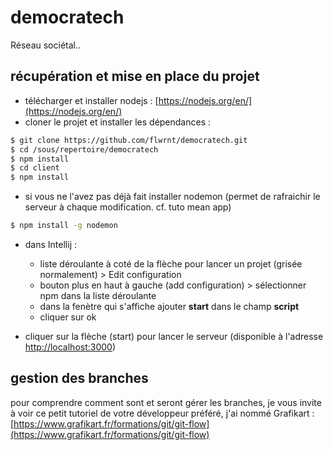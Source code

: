 # democratech
Réseau sociétal..

## récupération et mise en place du projet
* télécharger et installer nodejs : [https://nodejs.org/en/](https://nodejs.org/en/)
* cloner le projet et installer les dépendances :
```bash
$ git clone https://github.com/flwrnt/democratech.git
$ cd /sous/repertoire/democratech
$ npm install
$ cd client
$ npm install
```

* si vous ne l'avez pas déjà fait installer nodemon (permet de rafraichir le serveur à chaque modification. cf. tuto mean app)
```bash
$ npm install -g nodemon
```

* dans Intellij : 
  * liste déroulante à coté de la flèche pour lancer un projet (grisée normalement) > Edit configuration
  * bouton plus en haut à gauche (add configuration) > sélectionner npm dans la liste déroulante
  * dans la fenètre qui s'affiche ajouter **start** dans le champ **script**
  * cliquer sur ok

* cliquer sur la flèche (start) pour lancer le serveur (disponible à l'adresse [http://localhost:3000](http://localhost:3000))

## gestion des branches
pour comprendre comment sont et seront gérer les branches, je vous invite à voir ce petit tutoriel de votre développeur préféré, j'ai nommé Grafikart : [https://www.grafikart.fr/formations/git/git-flow](https://www.grafikart.fr/formations/git/git-flow)
